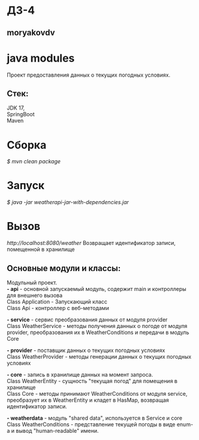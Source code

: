 # ДЗ-4
## moryakovdv

# java modules
Проект предоставления данных о текущих погодных условиях.


## Стек:
JDK 17,  
SpringBoot  
Maven  

# Сборка
*$ mvn clean package*

# Запуск
*$ java -jar weatherapi-jar-with-dependencies.jar*

# Вызов
*http://localhost:8080/weather*
Возвращает идентификатор записи, помещенной в хранилище

## Оcновные модули и классы:
Модульный проект.  
**- api** - основной запускаемый модуль, содержит main и контроллеры для внешнего вызова  
Class Application - Запускающий класс  
Class Api - контроллер с веб-методами   

**- service** - сервис преобразования данных от модуля provider  
Class WeatherService - методы получения данных о погоде от модуля provider, преобразования их в WeatherConditions и передачи в модуль Core  

**- provider** - поставщик данных о текущих погодных условиях  
Class WeatherProvider - методы генерации данных о текущих погодных условиях  

**- core** - запись в хранилище данных на момент запроса.  
Class WeatherEntity - сущность "текущая погод" для помещения в хранилище   
Class Core - методы принимают WeatherConditions от модуля service, преобразует их в WeatherEntity и кладет в HasMap, возвращая идентификатор записи.  

**- weatherdata** - модуль "shared data", используется в Service и core  
Class WeatherConditions - представление текущей погоды в виде enum-a и вывод "human-readable" имени.  




